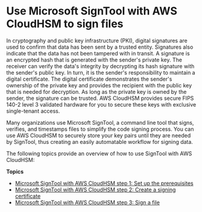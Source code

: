 # Use Microsoft SignTool with AWS CloudHSM to sign files<a name="signtool"></a>

In cryptography and public key infrastructure \(PKI\), digital signatures are used to confirm that data has been sent by a trusted entity\. Signatures also indicate that the data has not been tampered with in transit\. A signature is an encrypted hash that is generated with the sender's private key\. The receiver can verify the data's integrity by decrypting its hash signature with the sender's public key\. In turn, it is the sender's responsibility to maintain a digital certificate\. The digital certificate demonstrates the sender's ownership of the private key and provides the recipient with the public key that is needed for decryption\. As long as the private key is owned by the sender, the signature can be trusted\. AWS CloudHSM provides secure FIPS 140\-2 level 3 validated hardware for you to secure these keys with exclusive single\-tenant access\.

Many organizations use Microsoft SignTool, a command line tool that signs, verifies, and timestamps files to simplify the code signing process\. You can use AWS CloudHSM to securely store your key pairs until they are needed by SignTool, thus creating an easily automatable workflow for signing data\.

The following topics provide an overview of how to use SignTool with AWS CloudHSM:

**Topics**
+ [Microsoft SignTool with AWS CloudHSM step 1: Set up the prerequisites](signtool-prereqs.md)
+ [Microsoft SignTool with AWS CloudHSM step 2: Create a signing certificate](signtool-csr.md)
+ [Microsoft SignTool with AWS CloudHSM step 3: Sign a file](signtool-sign.md)
